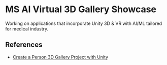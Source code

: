 # MS AI Virtual 3D Gallery Showcase

Working on applications that incorporate Unity 3D & VR with AI/ML tailored for medical industry.

## References

- [Create a Person 3D Gallery Project with Unity](https://learn.unity.com/project/create-a-personal-3d-gallery-project-with-unity?uv=2019.4)

